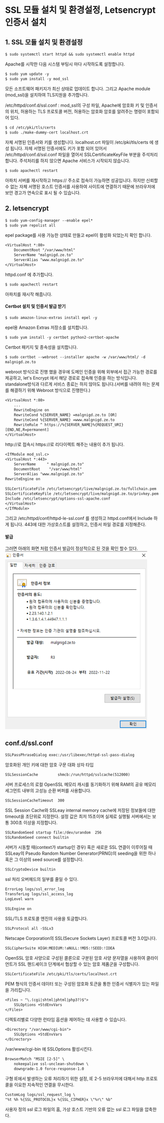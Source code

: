 # SSL 모듈 설치 및 환경설정, Letsencrypt 인증서 설치

## 1. SSL 모듈 설치 및 환경설정

	$ sudo systemctl start httpd && sudo systemctl enable httpd

Apache를 시작한 다음 시스템 부팅시 마다 시작하도록 설정합니다.

	$ sudo yum update -y
	$ sudo yum install -y mod_ssl

모든 소프트웨어 패키지가 최신 상태로 업데이트 합니다. 그리고 Apache module (mod_ssl)을 설치하여 TLS지원을 추가합니다.

/etc/httpd/conf.d/ssl.conf : mod_ssl의 구성 파일, Apache에 암호화 키 및 인증서의 위치, 허용하는 TLS 프로토콜 버전, 허용하는 암호화 암호를 알려주는 명령이 포함되어 있다.

	$ cd /etc/pki/tls/certs
	$ sudo ./make-dummy-cert localhost.crt

자체 서명된 인증서와 키를 생성합니다. localhost.crt 파일이 /etc/pki/tls/certs 에 생성 됩니다. 
자체 서명된 인증서에도 키가 포함 되어 있어서 /etc/httpd/conf.d/ssl.conf 파일을 열어서 SSLCertificateKeyFile 부분을 주석처리 합니다.
주석처리를 하지 않으면 Apache 서비스가 시작되지 않습니다.

	$ sudo apachectl restart

아파치 서버를 재시작하고 https:// 주소로 접속이 가능하면 성공입니다. 하지만 신뢰할 수 없는 자체 서명된 호스트 인증서를 사용하여 사이트에 연결하기 때문에 브라우저에 보안 경고가 연속으로 표시 될 수 있습니다.

## 2. letsencrypt

	$ sudo yum-config-manager --enable epel*
	$ sudo yum repolist all

epel package를 사용 가능한 상태로 만들고 epel이 활성화 되었는지 확인 합니다.

	<VirtualHost *:80>
		DocumentRoot "/var/www/html"
		ServerName "malgnigd.ze.to"
		ServerAlias "www.malgnigd.ze.to"
	</VirtualHost>

httpd.conf 에 추가합니다.

	$ sudo apachectl restart

아파치를 재시작 해줍니다.

#### Certbot 설치 및 인증서 발급 받기

	$ sudo amazon-linux-extras install epel -y

epel용 Amazon Extras 저장소를 설치합니다.

	$ sudo yum install -y certbot python2-certbot-apache

Certbot 패키지 및 종속성을 설치합니다.

	$ sudo certbot --webroot --installer apache -w /var/www/html/ -d malgnigd.ze.to

webroot 방식으로 진행 했을 경우에 도메인 인증을 위해 외부에서 접근 가능한 경로를 제공하고, let's Encrypt 에서 해당 경로로 접속해 인증을 하는 방식입니다.
standalone방식과 다르게 서비스 종료는 하지 않아도 됩니다.(서버를 내려야 하는 문제를 해결하기 위해 Webroot 방식으로 진행한다.)
		
	<VirtualHost *:80>
		...
		RewriteEngine on
		RewriteCond %{SERVER_NAME} =malgnigd.ze.to [OR]
		RewriteCond %{SERVER_NAME} =www.malgnigd.ze.to
		RewriteRule ^ https://%{SERVER_NAME}%{REQUEST_URI} [END,NE,R=permanent]
	</VirtualHost>


http://로 접속시 https://로 리다이렉트 해주는 내용이 추가 됩니다.


	<IfModule mod_ssl.c>
	<VirtualHost *:443>
		ServerName     " malgnigd.ze.to"
		DocumentRoot    "/var/www/html"
		ServerAlias "www.malgnigd.ze.to"
	RewriteEngine on

	SSLCertificateFile /etc/letsencrypt/live/malgnigd.ze.to/fullchain.pem
	SSLCertificateKeyFile /etc/letsencrypt/live/malgnigd.ze.to/privkey.pem
	Include /etc/letsencrypt/options-ssl-apache.conf
	</VirtualHost>
	</IfModule>

그리고 /etc/httpd/conf/httpd-le-ssl.conf 를 생성하고 httpd.conf에서 Include 하게 됩니다.
 443에 대한 가상호스트를 설정하고, 인증서 파일 경로를 지정해준다.

#### 발급

그러면 아래의 화면 처럼 인증서 발급이 정상적으로 된 것을 확인 할수 있다.
![이미지1](/img/그림5.png)

## conf.d/ssl.conf


	SSLPassPhraseDialog exec:/usr/libexec/httpd-ssl-pass-dialog

암호화된 개인 키에 대한 암호 구문 대화 상자 타입

	SSLSessionCache         shmcb:/run/httpd/sslcache(512000)
서버 프로세스의 로컬 OpenSSL 메모리 캐시를 동기화하기 위해 RAM의 공유 메모리 세그먼트 내부의 고성능 순환 버퍼를 사용합니다.

	SSLSessionCacheTimeout  300

SSL Session Cache와 SSLeay internal memory cache에 저장된 정보들에 대한 timeout을 초단위로 지정한다. 설정 값은 최저 15초이며 실제로 실행될 서버에서는 보통 300초 이상을 지정합니다.

	SSLRandomSeed startup file:/dev/urandom  256
	SSLRandomSeed connect builtin

서버가 시동할 때(context가 startup인 경우) 혹은 새로운 SSL 연결이 이루어질 때 SSLeay의 Pseudo Random Number Generator(PRNG)의 seeding을 위한 하나 혹은 그 이상의 seed source를 설정합니다.

	SSLCryptoDevice builtin

ssl 처리 오버헤드의 일부를 줄일 수 있다.

	ErrorLog logs/ssl_error_log
	TransferLog logs/ssl_access_log
	LogLevel warn
	
	SSLEngine on

SSL/TLS 프로토콜 엔진의 사용을 토글합니다.

	SSLProtocol all -SSLv3

Netscape Corporation의 SSL(Secure Sockets Layer) 프로토콜 버전 3.0입니다.

	SSLCipherSuite HIGH:MEDIUM:!aNULL:!MD5:!SEED:!IDEA

OpenSSL 암호 사양으로 구성된 콜론으로 구분된 암호 사양 문자열을 사용하여 클라이언트가 SSL 핸드셰이크 단계에서 협상할 수 있는 암호 제품군을 구성합니다.

	SSLCertificateFile /etc/pki/tls/certs/localhost.crt
PEM 형식의 인증서 데이터 또는 구성된 암호화 토큰을 통한 인증서 식별자가 있는 파일을 가리킵니다.


	<Files ~ "\.(cgi|shtml|phtml|php3?)$">
		SSLOptions +StdEnvVars
	</Files>
디렉토리별로 다양한 런타임 옵션을 제어하는 ​​데 사용할 수 있습니다. 

	<Directory "/var/www/cgi-bin">
		SSLOptions +StdEnvVars
	</Directory>

/var/www/cgi-bin 에 SSLOptions 활성시킨다. 


	BrowserMatch "MSIE [2-5]" \
		nokeepalive ssl-unclean-shutdown \
		downgrade-1.0 force-response-1.0

구형 IE에서 발생하는 오류 처리하기 위한 설정, IE 2-5 브라우저에 대해서 http 프로토콜을 이요한 지속적인 연결을 무시한다.

	CustomLog logs/ssl_request_log \
	"%t %h %{SSL_PROTOCOL}x %{SSL_CIPHER}x \"%r\" %b"

사용자 정의 ssl 로그 파일의 홈, 가상 호스트 기반의 오류 없는 ssl 로그 파일을 압축한다.

                                
